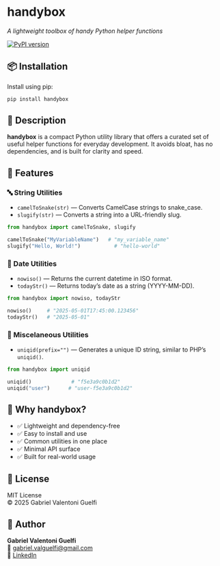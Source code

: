 # handybox

*A lightweight toolbox of handy Python helper functions*

[![PyPI version](https://badge.fury.io/py/handybox.svg)](https://pypi.org/project/handybox/)

## 📦 Installation
Install using pip:

```bash
pip install handybox
```

## 📘 Description
**handybox** is a compact Python utility library that offers a curated set of useful helper functions for everyday development. It avoids bloat, has no dependencies, and is built for clarity and speed.

## 🔧 Features

### 🔤 String Utilities
- `camelToSnake(str)` — Converts CamelCase strings to snake_case.
- `slugify(str)` — Converts a string into a URL-friendly slug.

```python
from handybox import camelToSnake, slugify

camelToSnake("MyVariableName")   # "my_variable_name"
slugify("Hello, World!")           # "hello-world"
```

### 📅 Date Utilities
- `nowiso()` — Returns the current datetime in ISO format.
- `todayStr()` — Returns today’s date as a string (YYYY-MM-DD).

```python
from handybox import nowiso, todayStr

nowiso()     # "2025-05-01T17:45:00.123456"
todayStr()   # "2025-05-01"
```

### 🧰 Miscelaneous Utilities
- `uniqid(prefix="")` — Generates a unique ID string, similar to PHP’s `uniqid()`.

```python
from handybox import uniqid

uniqid()             # "f5e3a9c0b1d2"
uniqid("user")      # "user-f5e3a9c0b1d2"
```

## 🚀 Why handybox?
- ✅ Lightweight and dependency-free  
- ✅ Easy to install and use  
- ✅ Common utilities in one place  
- ✅ Minimal API surface  
- ✅ Built for real-world usage  

## 📄 License
MIT License  
© 2025 Gabriel Valentoni Guelfi

## 👤 Author
**Gabriel Valentoni Guelfi**  
📧 [gabriel.valguelfi@gmail.com](mailto:gabriel.valguelfi@gmail.com)  
🔗 [LinkedIn](https://www.linkedin.com/in/gabriel-valentoni-guelfi/)